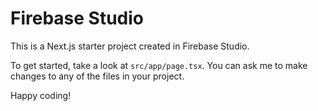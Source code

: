 # Firebase Studio

This is a Next.js starter project created in Firebase Studio.

To get started, take a look at `src/app/page.tsx`. You can ask me to make changes to any of the files in your project.

Happy coding!